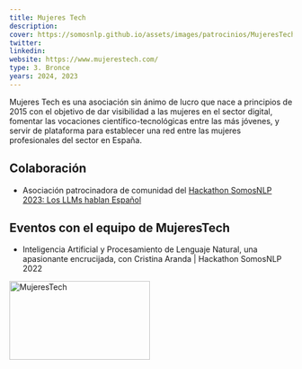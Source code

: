 ```yaml
---
title: Mujeres Tech
description:
cover: https://somosnlp.github.io/assets/images/patrocinios/MujeresTech.png
twitter: 
linkedin:
website: https://www.mujerestech.com/
type: 3. Bronce
years: 2024, 2023
---
```


Mujeres Tech es una asociación sin ánimo de lucro que nace a principios de 2015 con el objetivo de dar visibilidad a las mujeres en el sector digital, fomentar las vocaciones científico-tecnológicas entre las más jóvenes, y servir de plataforma para establecer una red entre las mujeres profesionales del sector en España.

## Colaboración

- Asociación patrocinadora de comunidad del [Hackathon SomosNLP 2023: Los LLMs hablan Español](https://somosnlp.org/blog/hackathon-2023)

## Eventos con el equipo de MujeresTech

- Inteligencia Artificial y Procesamiento de Lenguaje Natural, una apasionante encrucijada, con Cristina Aranda | Hackathon SomosNLP 2022

<EventSummary
    description=""
    poster="https://somosnlp.github.io/assets/images/evento_23_03_encrucijada.png"
    video="https://www.youtube.com/embed/GX4l3WhOy4o"
    name=""
    twitter=""
    linkedin=""
    bio="Cristina Aranda es doctora en Lingüística Teórica y Aplicada, máster en Internet Business y licenciada en Filología Hispánica. Cofundadora de MujeresTech y  cofundadora de Big Onion, un equipo de solucionadores cuya experiencia les hace capaces de activar, poner en marcha o acelerar tecnologías más nuevas, la  innovación y/o la transformación cultural de las empresas de cualquier tipo y sector siempre pensando en el impacto positivo de la tecnología en las personas."
/>

<div class="flex justify-center">
    <img alt="MujeresTech" width="250" height="140" 
    src="https://somosnlp.github.io/assets/images/patrocinios/MujeresTech.png" />
</div>
